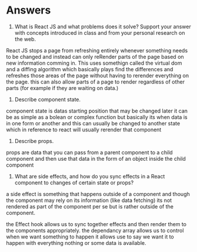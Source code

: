 # Answers

1. What is React JS and what problems does it solve? Support your answer with concepts introduced in class and from your personal research on the web.

React JS stops a page from refreshing entirely whenever something needs to be changed and instead can only reRender parts of the page based on new information comming in. This uses somethign called the virtual dom and a diffing algorithm which basically plays find the differences and refreshes those areas of the page without having to rerender everything on the page. this can also allow parts of a page to render regardless of other parts (for example if they are waiting on data.)

1. Describe component state.

component state is datas starting position that may be changed later it can be as simple as a bolean or complex function but basically its when data is in one form or another and this can usually be changed to another state which in reference to react will usually rerender that component

1. Describe props.

props are data that you can pass from a parent component to a child component and then use that data in the form of an object inside the child component

1. What are side effects, and how do you sync effects in a React component to changes of certain state or props?

a side effect is something that happens outside of a component and though the component may rely on its information (like data fetching) its not rendered as part of the component per se but is rather outside of the component.

the Effect hook allows us to sync together effects and then render them to the components appropriately. the dependancy array allows us to control when we want something to happen it allows use to say we want it to happen with everything nothing or some data is available.